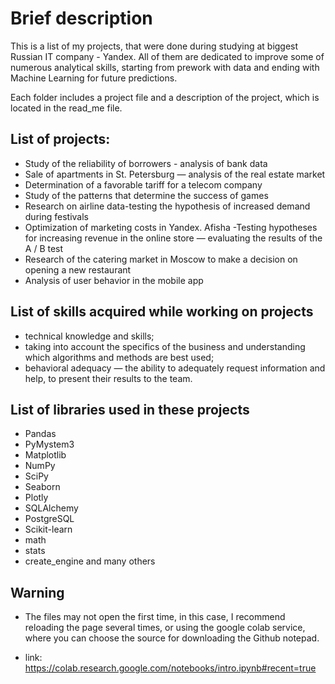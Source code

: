 # Brief description

This is a list of my projects, that were done during studying at biggest Russian IT company - Yandex. All of them are dedicated to improve some of numerous analytical skills, starting from prework with data and ending with Machine Learning for future predictions.

Each folder includes a project file and a description of the project, which is located in the read_me file.

## List of projects:
- Study of the reliability of borrowers - analysis of bank data
- Sale of apartments in St. Petersburg — analysis of the real estate market
- Determination of a favorable tariff for a telecom company
- Study of the patterns that determine the success of games
- Research on airline data-testing the hypothesis of increased demand during festivals
- Optimization of marketing costs in Yandex. Afisha
-Testing hypotheses for increasing revenue in the online store — evaluating the results of the A / B test
- Research of the catering market in Moscow to make a decision on opening a new restaurant
- Analysis of user behavior in the mobile app


## List of skills acquired while working on projects
- technical knowledge and skills;
- taking into account the specifics of the business and understanding which algorithms and methods are best used;
- behavioral adequacy — the ability to adequately request information and help, to present their results to the team.

## List of libraries used in these projects
- Pandas
- PyMystem3
- Matplotlib
- NumPy
- SciPy
- Seaborn
- Plotly
- SQLAlchemy
- PostgreSQL
- Scikit-learn
- math
- stats
- create_engine
 and many others


## Warning 
- The files may not open the first time, in this case, I recommend reloading the page several times, or using the google colab service, where you can choose the source for downloading the Github notepad.



- link: https://colab.research.google.com/notebooks/intro.ipynb#recent=true










